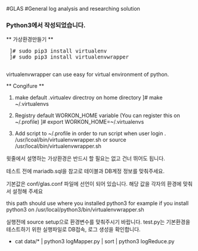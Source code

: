 #GLAS
#General log analysis and researching solution
### Python3에서 작성되었습니다.
 ** 가상환경만들기 **
<pre>
 ]# sudo pip3 install virtualenv
 ]# sudo pip3 install virtualenvwrapper
 </pre>
virtualenvwrapper can use easy for virtual environment of python.

** Congifure **
1. make default .virtualev directroy on home directory
 ]# make ~/.virtualenvs

2. Registry default WORKON_HOME variable (You can register this on ~/.profile)
 ]# export WORKON_HOME=~/.virtualenvs

3. Add script to ~/.profile in order to run script when user login
 . /usr/lcoal/bin/virtualenvwrapper.sh
  or
 source /usr/local/bin/virtualenvwrapper.sh

윗줄에서 설명하는 가상환경은 반드시 할 필요는 없고 건너 뛰어도 됩니다. 

테스트 전에 mariadb.sql을 참고로 테이블과 DB계정 정보를 맞춰주세요. 

기본값은 conf/glas.conf 파일에 선언이 되어 있습니다. 
해당 값을 각자의 환경에 맞춰서 설정해 주세요 

this path should use where you installed python3
for example if you install python3 on /usr/local/python3/bin/virtualenvwrapper.sh


실행전에 source setup으로 환경변수를 맞춰주시기 바랍니다.
test.py는 기본환경을 테스트하기 위한 실행파일로 DB접속, 로그 생성을 확인합니다.

+ cat data/* | python3 logMapper.py | sort | python3 logReduce.py 




